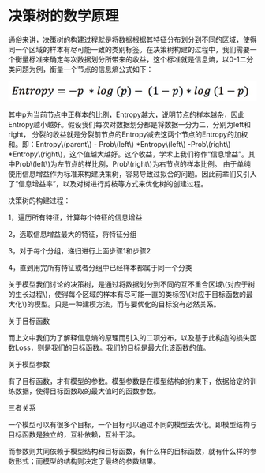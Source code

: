 # 决策树的数学原理

通俗来讲，决策树的构建过程就是将数据根据其特征分布划分到不同的区域，使得同一个区域的样本有尽可能一致的类别标签。在决策树构建的过程中，我们需要一个衡量标准来确定每次数据划分所带来的收益，这个标准就是信息熵，以0-1二分类问题为例，衡量一个节点的信息熵公式如下：

![](/assets/entropy.png)

其中p为当前节点中正样本的比例，Entropy越大，说明节点的样本越杂，因此Entropy越小越好。假设我们每次对数据划分都是将数据一分为二，分别为left和right， 分裂的收益就是分裂前节点的Entropy减去这两个节点的Entropy的加权和。即：Entropy\\(parent\\) - Prob\\(left\\) \*Entropy\\(left\\) -Prob\\(right\\) \*Entropy\\(right\\)，这个值越大越好。这个收益，学术上我们称作“信息增益”。其中Prob\\(left\\)为左节点的样比例，Prob\\(right\\)为右节点的样本比例。 由于单纯使用信息增益作为标准来构建决策树，容易导致过拟合的问题。因此前辈们又引入了“信息增益率”，以及对树进行剪枝等方式来优化树的创建过程。

决策树的构建过程：

1，遍历所有特征，计算每个特征的信息增益

2，选取信息增益最大的特征，将特征分组

3，对于每个分组，递归进行上面步骤1和步骤2

4，直到用完所有特征或者分组中已经样本都属于同一个分类

关于模型我们讨论的决策树，是通过将数据划分到不同的互不重合区域\\(对应于树的生长过程\\)，使得每个区域的样本有尽可能一直的类标签\\(对应于目标函数的最大化\\)的模型。只是一种建模方法，而与要优化的目标没有必然关系。



关于目标函数

而上文中我们为了解释信息熵的原理而引入的二项分布，以及基于此构造的损失函数Loss，则是我们的目标函数。我们的目标是最大化该函数的值。

关于模型参数

有了目标函数，才有模型的参数。模型参数是在模型结构的约束下，依据给定的训练数据，使得目标函数取的最大值时的函数参数。



三者关系

一个模型可以有很多个目标，一个目标可以通过不同的模型去优化。即模型结构与目标函数是独立的，互补依赖，互补干涉。



而参数则共同依赖于模型结构和目标函数，有什么样的目标函数，就有什么样的参数形式；而模型的结构则决定了最终的参数结果。

